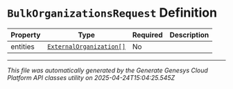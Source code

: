 # `BulkOrganizationsRequest` Definition

| Property | Type | Required | Description |
|----------|------|----------|-------------|
| entities | [`ExternalOrganization[]`](externalorganization-definition.md) | No |  |

---

*This file was automatically generated by the Generate Genesys Cloud Platform API classes utility on 2025-04-24T15:04:25.545Z*